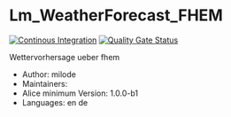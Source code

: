# Lm_WeatherForecast_FHEM

[![Continous Integration](https://gitlab.com/project-alice-assistant/skills/skill_Lm_WeatherForecast_FHEM/badges/master/pipeline.svg)](https://gitlab.com/project-alice-assistant/skills/skill_Lm_WeatherForecast_FHEM/pipelines/latest) [![Quality Gate Status](https://sonarcloud.io/api/project_badges/measure?project=project-alice-assistant_skill_Lm_WeatherForecast_FHEM&metric=alert_status)](https://sonarcloud.io/dashboard?id=project-alice-assistant_skill_Lm_WeatherForecast_FHEM)

Wettervorhersage ueber fhem

- Author: milode
- Maintainers: 
- Alice minimum Version: 1.0.0-b1
- Languages:
    en
    de

